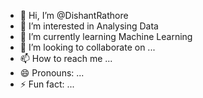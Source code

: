 - 👋 Hi, I’m @DishantRathore
- 👀 I’m interested in Analysing Data
- 🌱 I’m currently learning Machine Learning 
- 💞️ I’m looking to collaborate on ...
- 📫 How to reach me ...
- 😄 Pronouns: ...
- ⚡ Fun fact: ...

<!---
DishantRathore/DishantRathore is a ✨ special ✨ repository because its `README.md` (this file) appears on your GitHub profile.
You can click the Preview link to take a look at your changes.
--->

